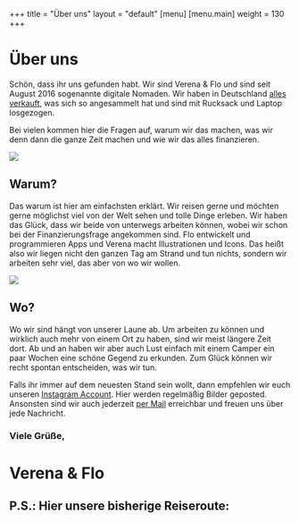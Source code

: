 +++
title = "Über uns"
layout = "default"
[menu]
    [menu.main]
        weight = 130
+++

<h1 class="title-main">Über uns</h1>

Schön, dass ihr uns gefunden habt. Wir sind Verena &amp; Flo und sind seit August 2016 sogenannte digitale Nomaden. Wir haben in Deutschland [alles verkauft](www.immerguteswetter.de/blog/2016-07-01-alles-verkauft), was sich so angesammelt hat und sind mit Rucksack und Laptop losgezogen.

Bei vielen kommen hier die Fragen auf, warum wir das machen, was wir denn dann die ganze Zeit machen und wie wir das alles finanzieren.

![](/img/flo-1.jpg)


## Warum?

Das warum ist hier am einfachsten erklärt. Wir reisen gerne und möchten gerne möglichst viel von der Welt sehen und tolle Dinge erleben. Wir haben das Glück, dass wir beide von unterwegs arbeiten können, wobei wir schon bei der Finanzierungsfrage angekommen sind. Flo entwickelt und programmieren Apps und Verena macht Illustrationen und Icons. Das heißt also wir liegen nicht den ganzen Tag am Strand und tun nichts, sondern wir arbeiten sehr viel, das aber von wo wir wollen.

![](/img/verena-1.jpg)

## Wo?

Wo wir sind hängt von unserer Laune ab. Um arbeiten zu können und wirklich auch mehr von einem Ort zu haben, sind wir meist längere Zeit dort. Ab und an haben wir aber auch Lust einfach mit einem Camper ein paar Wochen eine schöne Gegend zu erkunden. Zum Glück können wir recht spontan entscheiden, was wir tun.

Falls ihr immer auf dem neuesten Stand sein wollt, dann empfehlen wir euch unseren [Instagram Account](https://www.instagram.com/immerguteswetter/). Hier werden regelmäßig Bilder geposted. Ansonsten sind wir auch jederzeit [per Mail](mailto:hi@immerguteswetter.de) erreichbar und freuen uns über jede Nachricht.

### Viele Grüße,

<h1 class="signature">Verena & Flo</h1>

## P.S.: Hier unsere bisherige Reiseroute:

<img src="/img/world-map.png" alt="">
